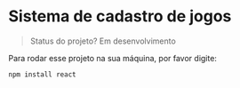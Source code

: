 # Sistema de cadastro de jogos

> Status do projeto? Em desenvolvimento

Para rodar esse projeto na sua máquina, por favor digite:

```
npm install react
```
